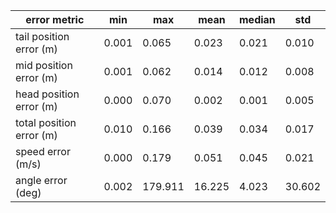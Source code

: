 | error metric             |    min |     max |   mean |   median |    std |
|--------------------------|--------|---------|--------|----------|--------|
| tail position error (m)  |  0.001 |   0.065 |  0.023 |    0.021 |  0.010 |
| mid position error (m)   |  0.001 |   0.062 |  0.014 |    0.012 |  0.008 |
| head position error (m)  |  0.000 |   0.070 |  0.002 |    0.001 |  0.005 |
| total position error (m) |  0.010 |   0.166 |  0.039 |    0.034 |  0.017 |
| speed error (m/s)        |  0.000 |   0.179 |  0.051 |    0.045 |  0.021 |
| angle error (deg)        |  0.002 | 179.911 | 16.225 |    4.023 | 30.602 |